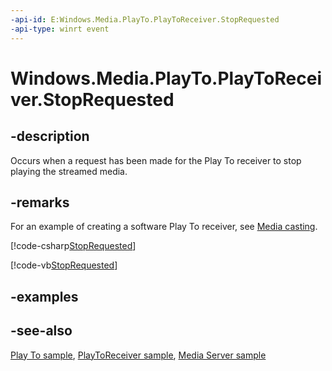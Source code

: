 ```yaml
---
-api-id: E:Windows.Media.PlayTo.PlayToReceiver.StopRequested
-api-type: winrt event
---
```


<!-- Event syntax
public event Windows.Foundation.TypedEventHandler StopRequested<Windows.Media.PlayTo.PlayToReceiver,  object>
-->

# Windows.Media.PlayTo.PlayToReceiver.StopRequested

## -description
Occurs when a request has been made for the Play To receiver to stop playing the streamed media.

## -remarks
For an example of creating a software Play To receiver, see [Media casting](/windows/uwp/audio-video-camera/media-casting).



[!code-csharp[StopRequested](../windows.media.playto/code/PlayTo_Receiver1/csharp/MainPage.xaml.cs#SnippetStopRequested)]

[!code-vb[StopRequested](../windows.media.playto/code/PlayTo_Receiver1/vbnet/MainPage.xaml.vb#SnippetStopRequested)]

## -examples

## -see-also
[Play To sample](https://github.com/microsoftarchive/msdn-code-gallery-microsoft/tree/master/Official%20Windows%20Platform%20Sample/Windows%208%20app%20samples/%5BC%2B%2B%5D-Windows%208%20app%20samples/C%2B%2B/Windows%208%20app%20samples/Media%20Play%20To%20sample%20(Windows%208)), [PlayToReceiver sample](https://github.com/microsoftarchive/msdn-code-gallery-microsoft/tree/master/Official%20Windows%20Platform%20Sample/Windows%208%20app%20samples/%5BC%2B%2B%5D-Windows%208%20app%20samples/C%2B%2B/Windows%208%20app%20samples/Media%20Play%20To%20sample%20(Windows%208)), [Media Server sample](https://github.com/microsoftarchive/msdn-code-gallery-microsoft/tree/master/Official%20Windows%20Platform%20Sample/Windows%208%20app%20samples/%5BC%2B%2B%5D-Windows%208%20app%20samples/C%2B%2B/Windows%208%20app%20samples/Media%20Server%20client%20sample%20(Windows%208)/C%2B%2B)
